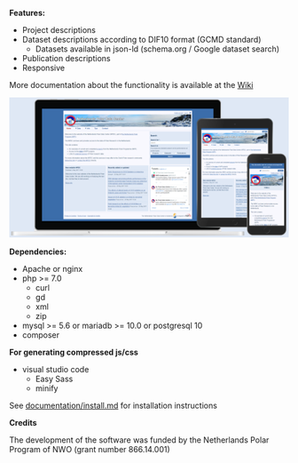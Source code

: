 **Features:**
- Project descriptions
- Dataset descriptions according to DIF10 format (GCMD standard)
  - Datasets available in json-ld (schema.org / Google dataset search)
- Publication descriptions
- Responsive

More documentation about the functionality is available at the [Wiki](https://github.com/npdc/portal/wiki)

![Screenshot](documentation/screenshot.png)

**Dependencies:**
- Apache or nginx
- php >= 7.0
  - curl
  - gd
  - xml
  - zip
- mysql >= 5.6 or mariadb >= 10.0 or postgresql 10
- composer

**For generating compressed js/css**
- visual studio code
  - Easy Sass
  - minify

See [documentation/install.md](documentation/install.md) for installation instructions

**Credits**

The development of the software was funded by the Netherlands Polar Program of NWO (grant number 866.14.001)